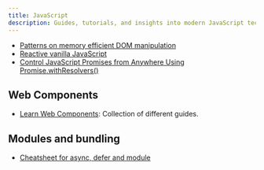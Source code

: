 ```yaml
---
title: JavaScript
description: Guides, tutorials, and insights into modern JavaScript techniques and best practices.
---
```


- [Patterns on memory efficient DOM manipulation](https://frontendmasters.com/blog/patterns-for-memory-efficient-dom-manipulation/)
- [Reactive vanilla JavaScript](https://frontendmasters.com/blog/vanilla-javascript-reactivity/)
- [Control JavaScript Promises from Anywhere Using Promise.withResolvers()](https://frontendmasters.com/blog/control-javascript-promises-from-anywhere-using-promise-withresolvers/)

## Web Components

- [Learn Web Components](https://learn-wcs.com/): Collection of different guides.

## Modules and bundling

- [Cheatsheet for async, defer and module](https://gist.github.com/jakub-g/385ee6b41085303a53ad92c7c8afd7a6)
